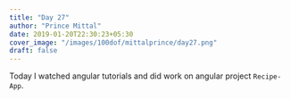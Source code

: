 ```yaml
---
title: "Day 27"
author: "Prince Mittal"
date: 2019-01-20T22:30:23+05:30
cover_image: "/images/100dof/mittalprince/day27.png"
draft: false
---
```


Today I watched angular tutorials and did work on angular project `Recipe-App`.